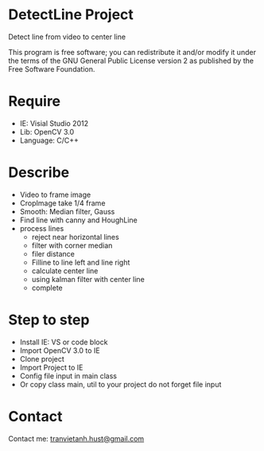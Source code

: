 # DetectLine Project
Detect line from video to center line

This program is free software;
you can redistribute it and/or modify
it under the terms of the GNU General Public License version 2
as published by the Free Software Foundation.
# Require
- IE: Visial Studio 2012
- Lib: OpenCV 3.0
- Language: C/C++
# Describe
- Video to frame image
- CropImage take 1/4 frame
- Smooth: Median filter, Gauss
- Find line with canny and HoughLine
- process lines
  + reject near horizontal lines
  + filter with corner median
  + filer distance
  + Filline to line left and line right
  + calculate center line
  + using kalman filter with center line
  + complete
 
# Step to step
- Install IE: VS or code block
- Import OpenCV 3.0 to IE
- Clone project
- Import Project to IE
- Config file input in main class
- Or copy class main, util to your project do not forget file input
# Contact
Contact me: tranvietanh.hust@gmail.com

